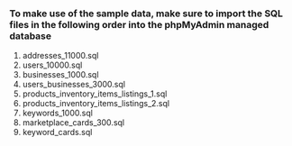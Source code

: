 ### To make use of the sample data, make sure to import the SQL files in the following order into the phpMyAdmin managed database

1. addresses_11000.sql
2. users_10000.sql
3. businesses_1000.sql
4. users_businesses_3000.sql
5. products_inventory_items_listings_1.sql
6. products_inventory_items_listings_2.sql
7. keywords_1000.sql
8. marketplace_cards_300.sql
9. keyword_cards.sql
